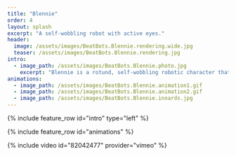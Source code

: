 ```yaml
---
title: "Blennie"
order: 4
layout: splash
excerpt: "A self-wobbling robot with active eyes."
header:
  image: /assets/images/BeatBots.Blennie.rendering.wide.jpg
  teaser: /assets/images/BeatBots.Blennie.rendering.jpg
intro:
  - image_path: /assets/images/BeatBots.Blennie.photo.jpg
    excerpt: "Blennie is a rotund, self-wobbling robotic character that exhibits vestibulo-ocular reflex (the tendency for eyes to remain steady). Its pupils dilate and shrink, its stubby fins move up and down, and it wobbles under its own power."
animations:
  - image_path: /assets/images/BeatBots.Blennie.animation1.gif
  - image_path: /assets/images/BeatBots.Blennie.animation2.gif
  - image_path: /assets/images/BeatBots.Blennie.innards.jpg
---
```


{% include feature_row id="intro" type="left" %}

{% include feature_row id="animations" %}

{% include video id="82042477" provider="vimeo" %}
